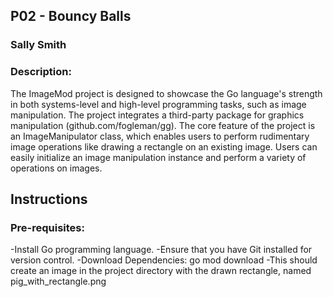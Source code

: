 ## P02 - Bouncy Balls
### Sally Smith
### Description:
The ImageMod project is designed to showcase the Go language's strength in both systems-level and high-level programming tasks, such as image manipulation. The project integrates a third-party package for graphics manipulation (github.com/fogleman/gg). The core feature of the project is an ImageManipulator class, which enables users to perform rudimentary image operations like drawing a rectangle on an existing image. Users can easily initialize an image manipulation instance and perform a variety of operations on images.

## Instructions
### Pre-requisites:
-Install Go programming language.
-Ensure that you have Git installed for version control.
-Download Dependencies: go mod download
-This should create an image in the project directory with the drawn rectangle, named pig_with_rectangle.png

